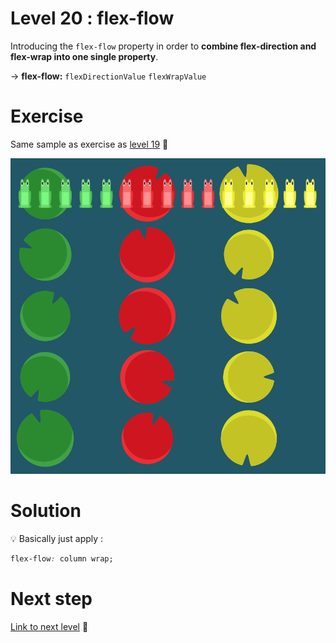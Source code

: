# Level 20 : flex-flow

Introducing the `flex-flow` property in order to **combine flex-direction and flex-wrap into one single property**.

&rarr; **flex-flow:** `flexDirectionValue` `flexWrapValue`

# Exercise

Same sample as exercise as [level 19](./level19.md) :eyes:

![level 20](level20.png)

# Solution

:bulb: Basically just apply : 

```css
flex-flow: column wrap;
```

# Next step

[Link to next level](./level21.md) :muscle: